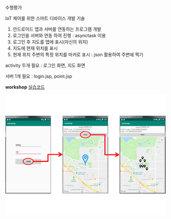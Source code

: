수행평가



IoT 제어를 위한 스마트 디바이스 개발 기술



1. 안드로이드 앱과 서버를 연동하는 프로그램 개발
2. 로그인을 서버와 연동 하여 진헹 : asynctask 이용
3. 로그인 후 지도를 앱에 표시(자신의 위치)
4. 지도에 현재 위치를 표시
5. 현재 위치 주변의 특정 위치를 마커로 표시 : json 활용하여 주변에 찍기 



activity 두개 필요 : 로그인 화면, 지도 화면

서버 1개 필요 : login.jsp, point.jsp



**workshop**    [실습코드](https://github.com/minkyungcho/TIL/tree/master/Android/day10)

<img src="../img/android_day10_ws.png" weigth="500px">

